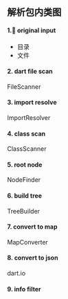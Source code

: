 ## 解析包内类图

#### 1. original input
- 目录
- 文件

#### 2. dart file scan
FileScanner

#### 3. import resolve
ImportResolver

#### 4. class scan
ClassScanner

#### 5. root node
NodeFinder

#### 6. build tree
TreeBuilder

#### 7. convert to map
MapConverter

#### 8. convert to json
dart.io

#### 9. info filter